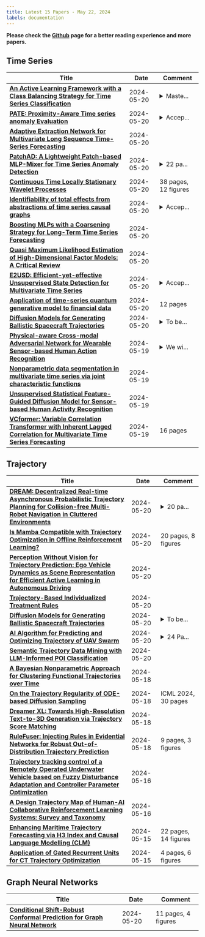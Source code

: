 ```yaml
---
title: Latest 15 Papers - May 22, 2024
labels: documentation
---
```

**Please check the [Github](https://github.com/zezhishao/MTS_Daily_ArXiv) page for a better reading experience and more papers.**

## Time Series
| **Title** | **Date** | **Comment** |
| --- | --- | --- |
| **[An Active Learning Framework with a Class Balancing Strategy for Time Series Classification](http://arxiv.org/abs/2405.12122v1)** | 2024-05-20 | <details><summary>Maste...</summary><p>Master's thesis accepted by Memorial University of Newfoundland. Chapter 3 published in the Journal of Frontiers in Robotics and AI. Chapter 4 published in the IEEE Systems Conference 2024</p></details> |
| **[PATE: Proximity-Aware Time series anomaly Evaluation](http://arxiv.org/abs/2405.12096v1)** | 2024-05-20 | <details><summary>Accep...</summary><p>Accepted by ACM SIGKDD International Conference on Knowledge Discovery & Data Mining (KDD 2024), Research Track. (Preprint version)</p></details> |
| **[Adaptive Extraction Network for Multivariate Long Sequence Time-Series Forecasting](http://arxiv.org/abs/2405.12038v1)** | 2024-05-20 |  |
| **[PatchAD: A Lightweight Patch-based MLP-Mixer for Time Series Anomaly Detection](http://arxiv.org/abs/2401.09793v4)** | 2024-05-20 | <details><summary>22 pa...</summary><p>22 pages, 11 figures, 14 tables, Under review</p></details> |
| **[Continuous Time Locally Stationary Wavelet Processes](http://arxiv.org/abs/2310.12788v5)** | 2024-05-20 | 38 pages, 12 figures |
| **[Identifiability of total effects from abstractions of time series causal graphs](http://arxiv.org/abs/2310.14691v5)** | 2024-05-20 | <details><summary>Accep...</summary><p>Accepted to the 40th Conference on Uncertainty in Artificial Intelligence (UAI) 2024, Barcelona, Spain</p></details> |
| **[Boosting MLPs with a Coarsening Strategy for Long-Term Time Series Forecasting](http://arxiv.org/abs/2405.03199v2)** | 2024-05-20 |  |
| **[Quasi Maximum Likelihood Estimation of High-Dimensional Factor Models: A Critical Review](http://arxiv.org/abs/2303.11777v5)** | 2024-05-20 |  |
| **[E2USD: Efficient-yet-effective Unsupervised State Detection for Multivariate Time Series](http://arxiv.org/abs/2402.14041v5)** | 2024-05-20 | <details><summary>Accep...</summary><p>Accepted by The Web Conference 2024 (WWW 2024)</p></details> |
| **[Application of time-series quantum generative model to financial data](http://arxiv.org/abs/2405.11795v1)** | 2024-05-20 | 12 pages |
| **[Diffusion Models for Generating Ballistic Spacecraft Trajectories](http://arxiv.org/abs/2405.11738v1)** | 2024-05-20 | <details><summary>To be...</summary><p>To be presented at the 2024 Astrodynamics Specialist Conference</p></details> |
| **[Physical-aware Cross-modal Adversarial Network for Wearable Sensor-based Human Action Recognition](http://arxiv.org/abs/2307.03638v2)** | 2024-05-19 | <details><summary>We wi...</summary><p>We will be making some significant changes to the paper, including the title and methodology. We therefore wish to withdraw the paper for now</p></details> |
| **[Nonparametric data segmentation in multivariate time series via joint characteristic functions](http://arxiv.org/abs/2305.07581v3)** | 2024-05-19 |  |
| **[Unsupervised Statistical Feature-Guided Diffusion Model for Sensor-based Human Activity Recognition](http://arxiv.org/abs/2306.05285v2)** | 2024-05-19 |  |
| **[VCformer: Variable Correlation Transformer with Inherent Lagged Correlation for Multivariate Time Series Forecasting](http://arxiv.org/abs/2405.11470v1)** | 2024-05-19 | 16 pages |

## Trajectory
| **Title** | **Date** | **Comment** |
| --- | --- | --- |
| **[DREAM: Decentralized Real-time Asynchronous Probabilistic Trajectory Planning for Collision-free Multi-Robot Navigation in Cluttered Environments](http://arxiv.org/abs/2307.15887v2)** | 2024-05-20 | <details><summary>20 pa...</summary><p>20 pages. arXiv admin note: substantial text overlap with arXiv:2302.12873</p></details> |
| **[Is Mamba Compatible with Trajectory Optimization in Offline Reinforcement Learning?](http://arxiv.org/abs/2405.12094v1)** | 2024-05-20 | 20 pages, 8 figures |
| **[Perception Without Vision for Trajectory Prediction: Ego Vehicle Dynamics as Scene Representation for Efficient Active Learning in Autonomous Driving](http://arxiv.org/abs/2405.09049v2)** | 2024-05-20 |  |
| **[Trajectory-Based Individualized Treatment Rules](http://arxiv.org/abs/2405.09810v2)** | 2024-05-20 |  |
| **[Diffusion Models for Generating Ballistic Spacecraft Trajectories](http://arxiv.org/abs/2405.11738v1)** | 2024-05-20 | <details><summary>To be...</summary><p>To be presented at the 2024 Astrodynamics Specialist Conference</p></details> |
| **[AI Algorithm for Predicting and Optimizing Trajectory of UAV Swarm](http://arxiv.org/abs/2405.11722v1)** | 2024-05-20 | <details><summary>24 Pa...</summary><p>24 Pages, 9 Tables, 6 Figures</p></details> |
| **[Semantic Trajectory Data Mining with LLM-Informed POI Classification](http://arxiv.org/abs/2405.11715v1)** | 2024-05-20 |  |
| **[A Bayesian Nonparametric Approach for Clustering Functional Trajectories over Time](http://arxiv.org/abs/2405.11358v1)** | 2024-05-18 |  |
| **[On the Trajectory Regularity of ODE-based Diffusion Sampling](http://arxiv.org/abs/2405.11326v1)** | 2024-05-18 | ICML 2024, 30 pages |
| **[Dreamer XL: Towards High-Resolution Text-to-3D Generation via Trajectory Score Matching](http://arxiv.org/abs/2405.11252v1)** | 2024-05-18 |  |
| **[RuleFuser: Injecting Rules in Evidential Networks for Robust Out-of-Distribution Trajectory Prediction](http://arxiv.org/abs/2405.11139v1)** | 2024-05-18 | 9 pages, 3 figures |
| **[Trajectory tracking control of a Remotely Operated Underwater Vehicle based on Fuzzy Disturbance Adaptation and Controller Parameter Optimization](http://arxiv.org/abs/2405.10441v1)** | 2024-05-16 |  |
| **[A Design Trajectory Map of Human-AI Collaborative Reinforcement Learning Systems: Survey and Taxonomy](http://arxiv.org/abs/2405.10214v1)** | 2024-05-16 |  |
| **[Enhancing Maritime Trajectory Forecasting via H3 Index and Causal Language Modelling (CLM)](http://arxiv.org/abs/2405.09596v1)** | 2024-05-15 | 22 pages, 14 figures |
| **[Application of Gated Recurrent Units for CT Trajectory Optimization](http://arxiv.org/abs/2405.09333v1)** | 2024-05-15 | 4 pages, 6 figures |

## Graph Neural Networks
| **Title** | **Date** | **Comment** |
| --- | --- | --- |
| **[Conditional Shift-Robust Conformal Prediction for Graph Neural Network](http://arxiv.org/abs/2405.11968v1)** | 2024-05-20 | 11 pages, 4 figures |

